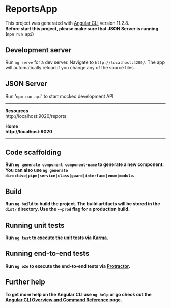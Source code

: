# ReportsApp

This project was generated with [Angular CLI](https://github.com/angular/angular-cli) version 11.2.8.</br>
<b>Before start this project, please make sure that JSON Server is running (`npm run api`)</b>

## Development server

Run `ng serve` for a dev server. Navigate to `http://localhost:4200/`. The app will automatically reload if you change any of the source files.

## JSON Server

Run '`npm run api`' to start mocked development API</br>

***********************************
<b>Resources</b></br>
http://localhost:9020/reports

<b>Home</b1></br>
http://localhost:9020
***********************************

## Code scaffolding

Run `ng generate component component-name` to generate a new component. You can also use `ng generate directive|pipe|service|class|guard|interface|enum|module`.

## Build

Run `ng build` to build the project. The build artifacts will be stored in the `dist/` directory. Use the `--prod` flag for a production build.

## Running unit tests

Run `ng test` to execute the unit tests via [Karma](https://karma-runner.github.io).

## Running end-to-end tests

Run `ng e2e` to execute the end-to-end tests via [Protractor](http://www.protractortest.org/).

## Further help

To get more help on the Angular CLI use `ng help` or go check out the [Angular CLI Overview and Command Reference](https://angular.io/cli) page.
